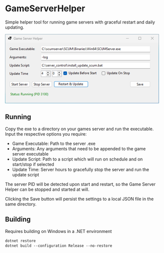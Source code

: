 # GameServerHelper

Simple helper tool for running game servers with graceful restart and daily updating.  

![Game Server Helper UI](GameServerHelper.png)

## Running

Copy the exe to a directory on your games server and run the executable. Input the respective options you require:
- Game Executable: Path to the server .exe
- Arguments: Any arguments that need to be appended to the game server executable
- Update Script: Path to a script which will run on schedule and on start/stop if selected
- Update Time: Server hours to gracefully stop the server and run the update script

The server PID will be detected upon start and restart, so the Game Server Helper can be stopped and started at will.  

Clicking the Save button will persist the settings to a local JSON file in the same directory.

## Building

Requires building on Windows in a .NET environment

```
dotnet restore
dotnet build --configuration Release --no-restore
```
